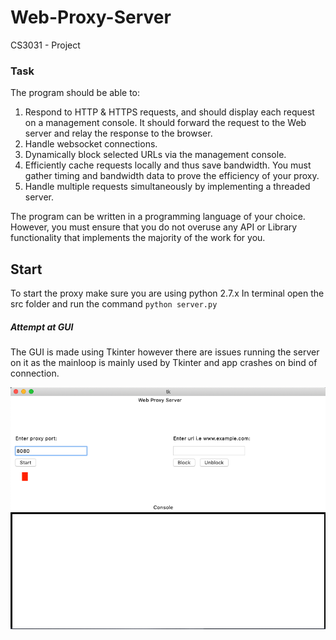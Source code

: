 # Web-Proxy-Server
CS3031 - Project

### Task
The program should be able to:
1. Respond to HTTP & HTTPS requests, and should display each request on a management
console. It should forward the request to the Web server and relay the response to the
browser.
1. Handle websocket connections.
1. Dynamically block selected URLs via the management console.
1. Efficiently cache requests locally and thus save bandwidth. You must gather timing and
bandwidth data to prove the efficiency of your proxy.
1. Handle multiple requests simultaneously by implementing a threaded server.

The program can be written in a programming language of your choice. However, you must ensure that
you do not overuse any API or Library functionality that implements the majority of the work for you.


## Start

To start the proxy make sure you are using python 2.7.x
In terminal open the src folder and run the command `python server.py`


##### Attempt at GUI

The GUI is made using Tkinter however there are issues running the server on it
as the mainloop is mainly used by Tkinter and app crashes on bind of connection.

![alt text](https://github.com/sasunts/Web-Proxy-Server/blob/master/img/gui.png)
